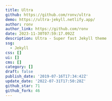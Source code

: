 ```yaml
---
title: Ultra
github: https://github.com/ronv/ultra
demo: https://ultra-jekyll.netlify.app/
author: ronv
author_link: https://github.com/ronv
date: 2023-11-30T07:59:17.092Z
description: Ultra - Super fast Jekyll theme
ssg:
  - Jekyll
css: []
ui: []
cms: []
category: []
draft: false
publish_date: '2019-07-16T17:34:42Z'
update_date: '2022-07-31T17:50:28Z'
github_star: 71
github_fork: 46
---
```

